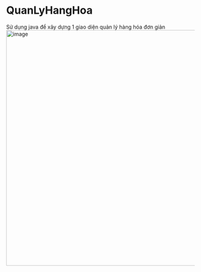 # QuanLyHangHoa
Sử dụng java để xây dựng 1 giao diện quản lý hàng hóa đơn giản
<img width="895" height="632" alt="image" src="https://github.com/user-attachments/assets/74e0fef7-0fbf-4e4e-a77a-fba9f0720859" />

